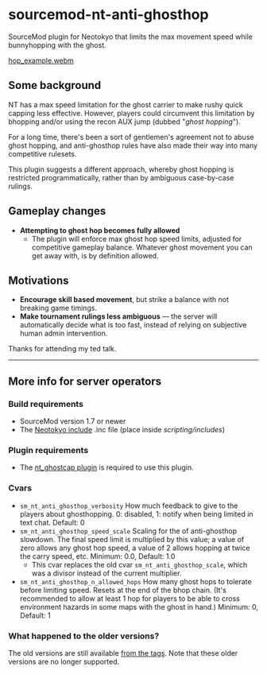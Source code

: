 # sourcemod-nt-anti-ghosthop
SourceMod plugin for Neotokyo that limits the max movement speed while bunnyhopping with the ghost.

[hop_example.webm](https://github.com/Rainyan/sourcemod-nt-anti-ghosthop/assets/6595066/1502bdd3-8341-4cc4-ad64-7ab048ff111e)

## Some background
NT has a max speed limitation for the ghost carrier to make rushy quick capping less effective.
However, players could circumvent this limitation by bhopping and/or using the recon AUX jump (dubbed "*ghost hopping*").

For a long time, there's been a sort of gentlemen's agreement not to abuse ghost hopping,
and anti-ghosthop rules have also made their way into many competitive rulesets.

This plugin suggests a different approach, whereby ghost hopping is restricted programmatically, rather than by ambiguous case-by-case rulings.

## Gameplay changes

* **Attempting to ghost hop becomes fully allowed**
  * The plugin will enforce max ghost hop speed limits, adjusted for competitive gameplay balance. Whatever ghost movement you can get away with, is by definition allowed.

## Motivations

* **Encourage skill based movement**, but strike a balance with not breaking game timings.
* **Make tournament rulings less ambiguous** — the server will automatically decide what is too fast, instead of relying on subjective human admin intervention.

Thanks for attending my ted talk.

<hr>

## More info for server operators

### Build requirements
* SourceMod version 1.7 or newer
* The [Neotokyo include](https://github.com/softashell/sourcemod-nt-include) .inc file (place inside <i>scripting/includes</i>)

### Plugin requirements
* The [nt_ghostcap plugin](https://github.com/softashell/nt-sourcemod-plugins/blob/master/scripting/nt_ghostcap.sp) is required to use this plugin.

### Cvars
* `sm_nt_anti_ghosthop_verbosity` How much feedback to give to the players about ghosthopping. 0: disabled, 1: notify when being limited in text chat. Default: 0
* `sm_nt_anti_ghosthop_speed_scale` Scaling for the of anti-ghosthop slowdown. The final speed limit is multiplied by this value; a value of zero allows any ghost hop speed, a value of 2 allows hopping at twice the carry speed, etc. Minimum: 0.0, Default: 1.0
  * This cvar replaces the old cvar `sm_nt_anti_ghosthop_scale`, which was a divisor instead of the current multiplier.
* `sm_nt_anti_ghosthop_n_allowed_hops` How many ghost hops to tolerate before limiting speed. Resets at the end of the bhop chain. (It's recommended to allow at least 1 hop for players to be able to cross environment hazards in some maps with the ghost in hand.) Minimum: 0, Default: 1

### What happened to the older versions?
The old versions are still available [from the tags](https://github.com/Rainyan/sourcemod-nt-anti-ghosthop/tags). Note that these older versions are no longer supported.
